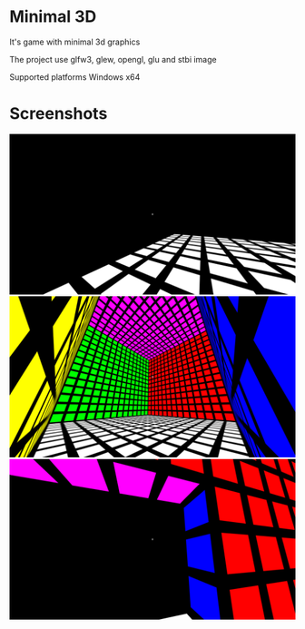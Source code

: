 # Minimal 3D
It's game with minimal 3d graphics

The project use glfw3, glew, opengl, glu and stbi image

Supported platforms Windows x64

# Screenshots
![Alt text](Screenshots/Screenshot1.png)
![Alt text](Screenshots/Screenshot2.png)
![Alt text](Screenshots/Screenshot3.png)
